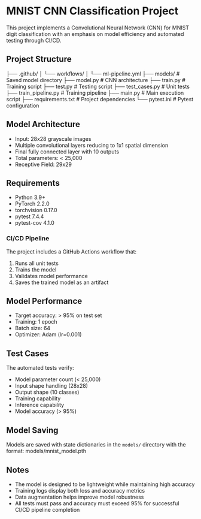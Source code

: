 # MNIST CNN Classification Project

This project implements a Convolutional Neural Network (CNN) for MNIST digit classification with an emphasis on model efficiency and automated testing through CI/CD.

## Project Structure
├── .github/
│ └── workflows/
│ └── ml-pipeline.yml
├── models/ # Saved model directory
├── model.py # CNN architecture
├── train.py # Training script
├── test.py # Testing script
├── test_cases.py # Unit tests
├── train_pipeline.py # Training pipeline
├── main.py # Main execution script
├── requirements.txt # Project dependencies
└── pytest.ini # Pytest configuration

## Model Architecture
- Input: 28x28 grayscale images
- Multiple convolutional layers reducing to 1x1 spatial dimension
- Final fully connected layer with 10 outputs
- Total parameters: < 25,000
- Receptive Field: 29x29

## Requirements
- Python 3.9+
- PyTorch 2.2.0
- torchvision 0.17.0
- pytest 7.4.4
- pytest-cov 4.1.0


### CI/CD Pipeline

The project includes a GitHub Actions workflow that:
1. Runs all unit tests
2. Trains the model
3. Validates model performance
4. Saves the trained model as an artifact

## Model Performance
- Target accuracy: > 95% on test set
- Training: 1 epoch
- Batch size: 64
- Optimizer: Adam (lr=0.001)

## Test Cases
The automated tests verify:
- Model parameter count (< 25,000)
- Input shape handling (28x28)
- Output shape (10 classes)
- Training capability
- Inference capability
- Model accuracy (> 95%)

## Model Saving
Models are saved with state dictionaries in the `models/` directory with the format: models/mnist_model.pth

## Notes
- The model is designed to be lightweight while maintaining high accuracy
- Training logs display both loss and accuracy metrics
- Data augmentation helps improve model robustness
- All tests must pass and accuracy must exceed 95% for successful CI/CD pipeline completion
